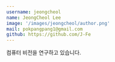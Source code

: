 ```yaml
---
username: jeongcheol
name: JeongCheol Lee
image: '/images/jeongcheol/author.png'
mail: pokpangpang1@gmail.com
github: https://github.com/J-Fe
---
```

컴퓨터 비전을 연구하고 있습니다.